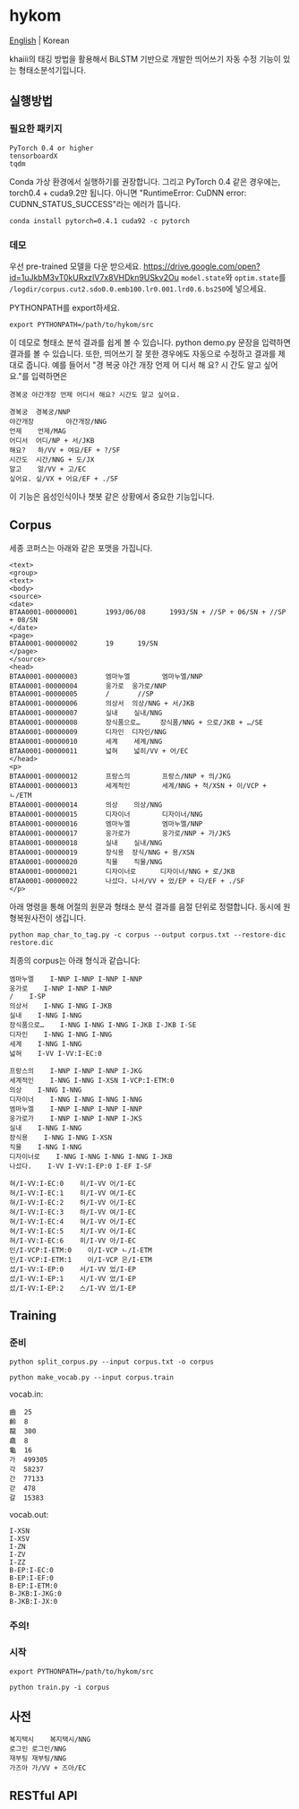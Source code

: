 # hykom
[English](/README.md) | Korean

khaiii의 태깅 방법을 활용해서 BiLSTM 기반으로 개발한 띄어쓰기 자동 수정 기능이 있는 형태소분석기입니다.
## 실행방법
### 필요한 패키지
```
PyTorch 0.4 or higher
tensorboardX
tqdm
```
Conda 가상 환경에서 실행하기를 권장합니다. 그리고 PyTorch 0.4 같은 경우에는,  torch0.4 + cuda9.2만 됩니다.
아니면 "RuntimeError: CuDNN error: CUDNN_STATUS_SUCCESS"라는 에러가 뜹니다.
```
conda install pytorch=0.4.1 cuda92 -c pytorch
```
### 데모
우선 pre-trained 모델을 다운 받으세요. https://drive.google.com/open?id=1uJkbM3vT0kURxzIV7x8VHDkn9USkv2Ou
`model.state`와 `optim.state`를 `/logdir/corpus.cut2.sdo0.0.emb100.lr0.001.lrd0.6.bs250`에 넣으세요.

PYTHONPATH를 export하세요.
```
export PYTHONPATH=/path/to/hykom/src
```
이 데모로 형태소 분석 결과를 쉽게 볼 수 있습니다.
python demo.py
문장을 입력하면 결과를 볼 수 있습니다. 또한, 띄어쓰기 잘 못한 경우에도 자동으로 수정하고 결과를 제대로 줍니다.
예를 들어서 "경 복궁 야간 개장 언제 어 디서 해 요? 시 간도 알고 싶어요."를 입력하면은
```
경복궁 야간개장 언제 어디서 해요? 시간도 알고 싶어요.

경복궁  경복궁/NNP
야간개장        야간개장/NNG
언제    언제/MAG
어디서  어디/NP + 서/JKB
해요?   하/VV + 여요/EF + ?/SF
시간도  시간/NNG + 도/JX
알고    알/VV + 고/EC
싶어요. 싶/VX + 어요/EF + ./SF
```
이 기능은 음성인식이나 챗봇 같은 상황에서 중요한 기능입니다.
## Corpus
세종 코퍼스는 아래와 같은 포맷을 가집니다.
```
<text>
<group>
<text>
<body>
<source>
<date>
BTAA0001-00000001       1993/06/08      1993/SN + //SP + 06/SN + //SP + 08/SN
</date>
<page>
BTAA0001-00000002       19      19/SN
</page>
</source>
<head>
BTAA0001-00000003       엠마누엘        엠마누엘/NNP
BTAA0001-00000004       웅가로  웅가로/NNP
BTAA0001-00000005       /       //SP
BTAA0001-00000006       의상서  의상/NNG + 서/JKB
BTAA0001-00000007       실내    실내/NNG
BTAA0001-00000008       장식품으로…     장식품/NNG + 으로/JKB + …/SE
BTAA0001-00000009       디자인  디자인/NNG
BTAA0001-00000010       세계    세계/NNG
BTAA0001-00000011       넓혀    넓히/VV + 어/EC
</head>
<p>
BTAA0001-00000012       프랑스의        프랑스/NNP + 의/JKG
BTAA0001-00000013       세계적인        세계/NNG + 적/XSN + 이/VCP + ㄴ/ETM
BTAA0001-00000014       의상    의상/NNG
BTAA0001-00000015       디자이너        디자이너/NNG
BTAA0001-00000016       엠마누엘        엠마누엘/NNP
BTAA0001-00000017       웅가로가        웅가로/NNP + 가/JKS
BTAA0001-00000018       실내    실내/NNG
BTAA0001-00000019       장식용  장식/NNG + 용/XSN
BTAA0001-00000020       직물    직물/NNG
BTAA0001-00000021       디자이너로      디자이너/NNG + 로/JKB
BTAA0001-00000022       나섰다. 나서/VV + 었/EP + 다/EF + ./SF
</p>
```
아래 명령을 통해 어절의 원문과 형태소 분석 결과를 음절 단위로 정렬합니다.  동시에 원형복원사전이 생깁니다.
```
python map_char_to_tag.py -c corpus --output corpus.txt --restore-dic restore.dic
```
최종의 corpus는 아래 형식과 같습니다:
```
엠마누엘    I-NNP I-NNP I-NNP I-NNP
웅가로    I-NNP I-NNP I-NNP
/    I-SP
의상서    I-NNG I-NNG I-JKB
실내    I-NNG I-NNG
장식품으로…    I-NNG I-NNG I-NNG I-JKB I-JKB I-SE
디자인    I-NNG I-NNG I-NNG
세계    I-NNG I-NNG
넓혀    I-VV I-VV:I-EC:0

프랑스의    I-NNP I-NNP I-NNP I-JKG
세계적인    I-NNG I-NNG I-XSN I-VCP:I-ETM:0
의상    I-NNG I-NNG
디자이너    I-NNG I-NNG I-NNG I-NNG
엠마누엘    I-NNP I-NNP I-NNP I-NNP
웅가로가    I-NNP I-NNP I-NNP I-JKS
실내    I-NNG I-NNG
장식용    I-NNG I-NNG I-XSN
직물    I-NNG I-NNG
디자이너로    I-NNG I-NNG I-NNG I-NNG I-JKB
나섰다.    I-VV I-VV:I-EP:0 I-EF I-SF
```
```
혀/I-VV:I-EC:0    히/I-VV 어/I-EC
혀/I-VV:I-EC:1    히/I-VV 여/I-EC
혀/I-VV:I-EC:2    허/I-VV 어/I-EC
혀/I-VV:I-EC:3    하/I-VV 여/I-EC
혀/I-VV:I-EC:4    혀/I-VV 어/I-EC
혀/I-VV:I-EC:5    치/I-VV 어/I-EC
혀/I-VV:I-EC:6    히/I-VV 아/I-EC
인/I-VCP:I-ETM:0    이/I-VCP ㄴ/I-ETM
인/I-VCP:I-ETM:1    이/I-VCP 은/I-ETM
섰/I-VV:I-EP:0    서/I-VV 었/I-EP
섰/I-VV:I-EP:1    시/I-VV 었/I-EP
섰/I-VV:I-EP:2    스/I-VV 었/I-EP
```
## Training
### 준비
```
python split_corpus.py --input corpus.txt -o corpus
```
```
python make_vocab.py --input corpus.train
```
vocab.in:
```
齒  25
齡  8
龍  300
龕  8
龜  16
가  499305
각  58237
간  77133
갇  478
갈  15383
```
vocab.out:
```
I-XSN
I-XSV
I-ZN
I-ZV
I-ZZ
B-EP:I-EC:0
B-EP:I-EF:0
B-EP:I-ETM:0
B-JKB:I-JKG:0
B-JKB:I-JX:0
```
### 주의!
### 시작
```
export PYTHONPATH=/path/to/hykom/src
```
```
python train.py -i corpus
``` 
## 사전 
```
복지택시	복지택시/NNG
로그인	로그인/NNG
재부팅	재부팅/NNG
가즈아	가/VV + 즈아/EC
```
## RESTful API
